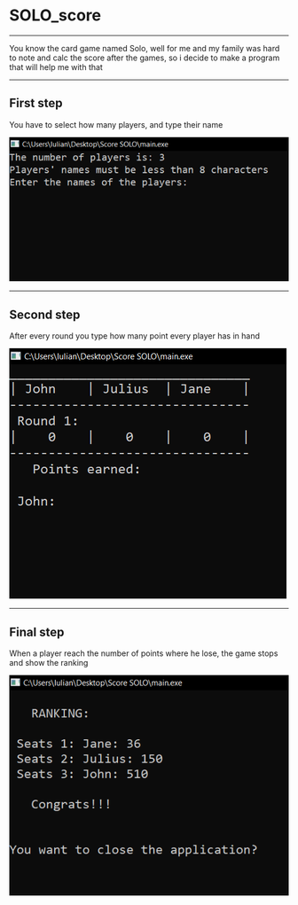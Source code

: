 # SOLO_score

---

You know the card game named Solo, well for me and my family was hard to note and calc the score after the games, so i decide to make a program that will help me with that

---
## First step

You have to select how many players, and type their name

<img src="./Readme_photos/1.png">

---
## Second step

After every round you type how many point every player has in hand

<img src="./Readme_photos/2.png">

---
## Final step

When a player reach the number of points where he lose, the game stops and show the ranking

<img src="./Readme_photos/3.png">
